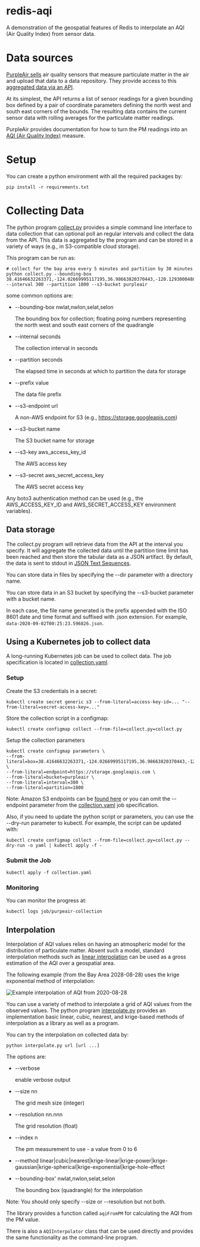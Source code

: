 # redis-aqi
A demonstration of the geospatial features of Redis to interpolate an AQI (Air Quality Index) from sensor data.

# Data sources

[PurpleAir sells](https://www.purpleair.com) air quality sensors that measure
particulate matter in the air and upload that data to a data repository. They
provide access to this [aggregated data via an API](https://docs.google.com/document/d/15ijz94dXJ-YAZLi9iZ_RaBwrZ4KtYeCy08goGBwnbCU/edit#heading=h.2tzq9j55gsj6).

At its simplest, the API returns a list of sensor readings for a given
bounding box defined by a pair of coordinate parameters defining the north west
and south east corners of the bounds. The resulting data contains the current
sensor data with rolling averages for the particulate matter readings.

PurpleAir provides documentation for how to turn the PM readings into an [AQI (Air Quality Index)](https://www.airnow.gov/aqi/aqi-basics/)
measure.

# Setup

You can create a python environment with all the required packages by:

```
pip install -r requirements.txt
```

# Collecting Data

The python program [collect.py](collect.py) provides a simple command line
interface to data collection that can optional poll an regular intervals and
collect the data from the API. This data is aggregated by the program and can
be stored in a variety of ways (e.g., in S3-compatible cloud storage).

This program can be run as:

```
# collect for the bay area every 5 minutes and partition by 30 minutes
python collect.py --bounding-box 38.41646632263371,-124.02669995117195,36.98663820370443,-120.12930004882817  --interval 300 --partition 1800 --s3-bucket purpleair
```

some common options are:

 * --bounding-box nwlat,nwlon,selat,selon

   The bounding box for collection; floating poing numbers representing the north west and south east corners of the quadrangle
 * --internal seconds

   The collection interval in seconds
 * --partition seconds

   The elapsed time in seconds at which to partition the data for storage
 * --prefix value

     The data file prefix
 * --s3-endpoint url

   A non-AWS endpoint for S3 (e.g., https://storage.googleapis.com)
 * --s3-bucket name

   The S3 bucket name for storage
 * --s3-key aws_access_key_id

   The AWS access key

 * --s3-secret aws_secret_access_key

   The AWS secret access key

Any boto3 authentication method can be used (e.g., the AWS_ACCESS_KEY_ID and AWS_SECRET_ACCESS_KEY environment variables).

## Data storage

The collect.py program will retrieve data from the API at the interval you
specify. It will aggregate the collected data until the partition time
limit has been reached and then store the tabular data as a JSON artifact. By
default, the data is sent to stdout in [JSON Text Sequences](https://tools.ietf.org/html/rfc7464).

You can store data in files by specifying the --dir parameter with a directory name.

You can store data in an S3 bucket by specifying the --s3-bucket parameter with
a bucket name.

In each case, the file name generated is the prefix appended with the ISO 8601
date and time format and suffixed with .json extension. For example, `data-2020-09-02T00:25:23.596826.json`.

## Using a Kubernetes job to collect data

A long-running Kubernetes job can be used to collect data. The job specification is located in [collection.yaml](collection.yaml).

### Setup

Create the S3 credentials in a secret:

```
kubectl create secret generic s3 --from-literal=access-key-id=... "--from-literal=secret-access-key=..."
```

Store the collection script in a configmap:
```
kubectl create configmap collect --from-file=collect.py=collect.py
```

Setup the collection parameters
```
kubectl create configmap parameters \
--from-literal=box=38.41646632263371,-124.02669995117195,36.98663820370443,-120.12930004882817 \
--from-literal=endpoint=https://storage.googleapis.com \
--from-literal=bucket=purpleair \
--from-literal=interval=300 \
--from-literal=partition=1800
```

Note: Amazon S3 endpoints can be [found here](https://docs.aws.amazon.com/general/latest/gr/s3.html) or
you can omit the --endpoint parameter from the [collection.yaml](collection.yaml) job specification.

Also, if you need to update the python script or parameters, you can use the --dry-run parameter to kubectl. For example, the script can be updated with:

```
kubectl create configmap collect --from-file=collect.py=collect.py --dry-run -o yaml | kubectl apply -f -
```

### Submit the Job

```
kubectl apply -f collection.yaml
```

### Monitoring

You can monitor the progress at:

```
kubectl logs job/purpeair-collection
```

## Interpolation

Interpolation of AQI values relies on having an atmospheric model for
the distribution of particulate matter. Absent such a model, standard
interpolation methods such as [linear interpolation](https://en.wikipedia.org/wiki/Linear_interpolation) can be used as a gross estimation of the AQI
over a geospatial area.

The following example (from the Bay Area 2028-08-28) uses the krige exponential method of interpolation:

![Example interpolation of AQI from 2020-08-28](example-2020-08-28T13:30:00PT30M.png)

You can use a variety of method to interpolate a grid of AQI values from
the observed values. The python program [interpolate.py](interpolate.py)
provides an implementation basic linear, cubic, nearest, and krige-based
methods of interpolation as a library as well as a program.

You can try the interpolation on collected data by:

```
python interpolate.py url [url ...]
```

The options are:

 * --verbose

   enable verbose output
 * --size nn

   The grid mesh size (integer)
 * --resolution nn.nnn

   The grid resolution (float)
 * --index n

   The pm measurement to use - a value from 0 to 6
 * --method linear|cubic|nearest|krige-linear|krige-power|krige-gaussian|krige-spherical|krige-exponential|krige-hole-effect
 * --bounding-box' nwlat,nwlon,selat,selon

   The bounding box (quadrangle) for the interpolation

Note: You should only specify --size or --resolution but not both.

The library provides a function called `aqiFromPM` for calculating the AQI
from the PM value.

There is also a `AQIInterpolator` class that can be used directly and
provides the same functionality as the command-line program.
